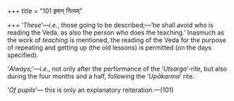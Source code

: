+++
title = "101 इमान् नित्यम्"

+++
‘*These*’—*i.e*., those going to be described;—‘he shall avoid who is
reading the Veda, as also the person who does the teaching.’ Inasmuch as
the work of *teaching* is mentioned, the reading of the Veda for the
purpose of repeating and getting up (the old lessons) is permitted (on
the days specified).

‘*Always*;’—*i.e*., not only after the performance of the
‘*Utsarga*’-rite, but also during the four months and a half, following
the ‘*Upākarma*’ rite.

‘*Of pupils*’— this is only an explanatory reiteration.—(101)


